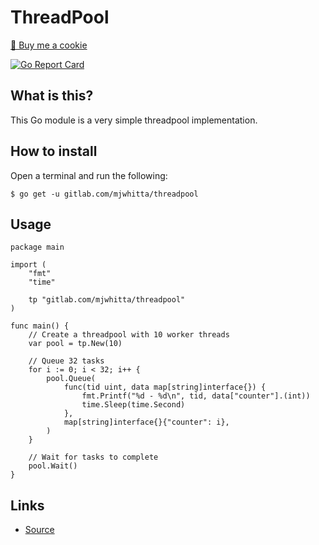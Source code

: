 # ThreadPool

<a href="https://www.buymeacoffee.com/mjwhitta">🍪 Buy me a cookie</a>

[![Go Report Card](https://goreportcard.com/badge/gitlab.com/mjwhitta/threadpool)](https://goreportcard.com/report/gitlab.com/mjwhitta/threadpool)

## What is this?

This Go module is a very simple threadpool implementation.

## How to install

Open a terminal and run the following:

```
$ go get -u gitlab.com/mjwhitta/threadpool
```

## Usage

```
package main

import (
    "fmt"
    "time"

    tp "gitlab.com/mjwhitta/threadpool"
)

func main() {
    // Create a threadpool with 10 worker threads
    var pool = tp.New(10)

    // Queue 32 tasks
    for i := 0; i < 32; i++ {
        pool.Queue(
            func(tid uint, data map[string]interface{}) {
                fmt.Printf("%d - %d\n", tid, data["counter"].(int))
                time.Sleep(time.Second)
            },
            map[string]interface{}{"counter": i},
        )
    }

    // Wait for tasks to complete
    pool.Wait()
}
```

## Links

- [Source](https://gitlab.com/mjwhitta/threadpool)
